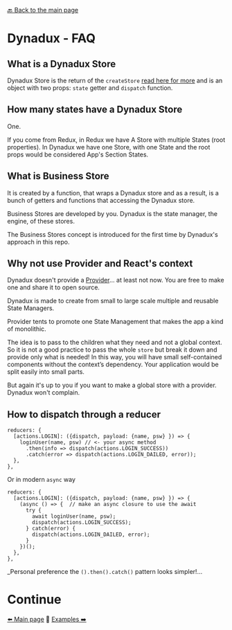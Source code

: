 [🔙 Back to the main page](../README.md)

# Dynadux - FAQ

## What is a Dynadux Store

Dynadux Store is the return of the `createStore` [read here for more](./CreateStore.md) and is an object with two props: `state` getter and `dispatch` function.

## How many states have a Dynadux Store

One.

If you come from Redux, in Redux we have A Store with multiple States (root properties). 
In Dynadux we have one Store, with one State and the root props would be considered App's Section States.

## What is Business Store

It is created by a function, that wraps a Dynadux store and as a result, is a bunch of getters and functions that accessing the Dynadux store.

Business Stores are developed by you. Dynadux is the state manager, the engine,  of these stores. 

The Business Stores concept is introduced for the first time by Dynadux's approach in this repo.

## Why not use Provider and React's context

Dynadux doesn't provide a [Provider](https://reactjs.org/docs/context.html)... at least not now. You are free to make one and share it to open source.

Dynadux is made to create from small to large scale multiple and reusable State Managers. 

Provider tents to promote one State Management that makes the app a kind of monolithic.

The idea is to pass to the children what they need and not a global context. So it is not a good practice to pass the whole `store` but break it down and provide only what is needed! In this way, you will have small self-contained components without the context’s dependency. Your application would be split easily into small parts.

But again it's up to you if you want to make a global store with a provider. Dynadux won't complain. 

## How to dispatch through a reducer

```
reducers: {
  [actions.LOGIN]: ({dispatch, payload: {name, psw} }) => {
    loginUser(name, psw) // <- your async method
      .then(info => dispatch(actions.LOGIN_SUCCESS))
      .catch(error => dispatch(actions.LOGIN_DAILED, error));
  },
},
```

Or in modern `async` way

```
reducers: {
  [actions.LOGIN]: ({dispatch, payload: {name, psw} }) => {
    (async () => {  // make an async closure to use the await
      try {
        await loginUser(name, psw);
        dispatch(actions.LOGIN_SUCCESS);
      } catch(error) {
        dispatch(actions.LOGIN_DAILED, error);
      }
    })();
  },
},
```

_Personal preference the `().then().catch()` pattern looks simpler!…

# Continue

[⬅️ Main page](../README.md) 🔶 [Examples ➡️](./Examples.md) 
